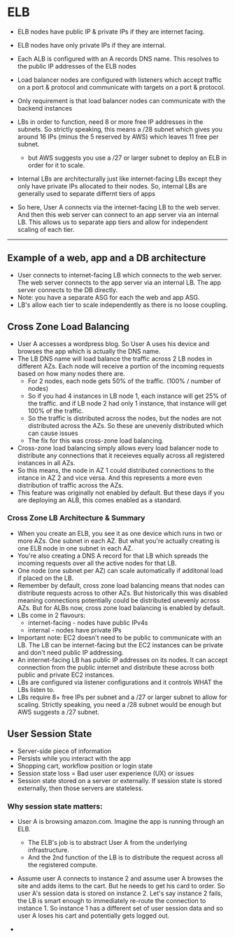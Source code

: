 # ELB

- ELB nodes have public IP & private IPs if they are internet facing.
- ELB nodes have only private IPs if they are internal.
- Each ALB is configured with an A records DNS name. This resolves to the public IP addresses of the ELB nodes

- Load balancer nodes are configured with listeners which accept traffic on a port & protocol and communicate with targets on a port & protocol.
- Only requirement is that load balancer nodes can communicate with the backend instances 
- LBs in order to function, need 8 or more free IP addresses in the subnets. So strictly speaking, this means a /28 subnet which gives you around 16 IPs (minus the 5 reserved by AWS) which leaves 11 free per subnet.
    - but AWS suggests you use a /27 or larger subnet to deploy an ELB in order for it to scale.
- Internal LBs are architecturally just like internet-facing LBs except they only have private IPs allocated to their nodes. So, internal LBs are generally used to separate differnt tiers of apps
- So here, User A connects via the internet-facing LB to the web server. And then this web server can connect to an app server via an internal LB. This allows us to separate app tiers and allow for independent scaling of each tier.

----------------
## Example of a web, app and a DB architecture
  - User connects to internet-facing LB which connects to the web server. The web server connects to the app server via an internal LB. The app server connects to the DB directly. 
  - Note: you have a separate ASG for each the web and app ASG. 
- LB's allow each tier to scale independently as there is no loose coupling. 

## Cross Zone Load Balancing

- User A accesses a wordpress blog. So User A uses his device and browses the app which is actually the DNS name.
- The LB DNS name will load balance the traffic across 2 LB nodes in different AZs. Each node will receive a portion of the incoming requests based on how many nodes there are. 
  - For 2 nodes, each node gets 50% of the traffic. (100% / number of nodes)
  - So if you had 4 instances in LB node 1, each instance will get 25% of the traffic. and if LB node 2 had only 1 instance, that instance will get 100% of the traffic.
  - So the traffic is distributed across the nodes, but the nodes are not distributed across the AZs. So these are unevenly distributed which can cause issues
  - The fix for this was cross-zone load balancing.
- Cross-zone load balancing simply allows every load balancer node to distribute any connections that it receieves equally across all registered instances in all AZs. 
- So this means, the node in AZ 1 could distributed connections to the intance in AZ 2 and vice versa. And this represents a more even distribution of traffic across the AZs.
- This feature was originally not enabled by default. But these days if you are deploying an ALB, this comes enabled as a standard.

### Cross Zone LB Architecture & Summary

- When you create an ELB, you see it as one device which runs in two or more AZs. One subnet in each AZ. But what you're actually creating is one ELB node in one subnet in each AZ. 
- You're also creating a DNS A record for that LB which spreads the incoming requests over all the active nodes for that LB. 
- One node (one subnet per AZ) can scale automatically if additonal load if placed on the LB.
- Remember by default, cross zone load balancing means that nodes can distribute requests across to other AZs. But historically this was disabled meaning connections potentially could be distributed unevenly across AZs. But for ALBs now, cross zone load balancing is enabled by default.
- LBs come in 2 flavours: 
  - internet-facing - nodes have public IPv4s 
  - internal - nodes have private IPs
- Important note: EC2 doesn't need to be public to communicate with an LB. The LB can be internet-facing but the EC2 instances can be private and don't need public IP addressing. 
- An internet-facing LB has public IP addresses on its nodes. It can accept connection from the public internet and distribute these across both public and private EC2 instances.
- LBs are configured via listener configurations and it controls WHAT the LBs listen to.
- LBs require 8+ free IPs per subnet and a /27 or larger subnet to allow for scaling. Strictly speaking, you need a /28 subnet would be enough but AWS suggests a /27 subnet. 

## User Session State

- Server-side piece of information
- Persists while you interact with the app
- Shopping cart, workflow position or login state
- Session state loss = Bad user user experience (UX) or issues
- Session state stored on a server or externally. If session state is stored externally, then those servers are stateless.

### Why session state matters:

- User A is browsing amazon.com. Imagine the app is running through an ELB. 
  - The ELB's job is to abstract User A from the underlying infrastructure.
  - And the 2nd function of the LB is to distribute the request across all the registered compute.

- Assume user A connects to instance 2 and assume user A browses the site and adds items to the cart. But he needs to get his card to order. So user A's session data is stored on instance 2. Let's say instance 2 fails, the LB is smart enough to immediately re-route the connection to instance 1. So instance 1 has a different set of user session data and so user A loses his cart and potentially gets logged out. 
- 
